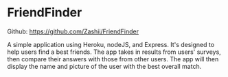 # FriendFinder

Github: https://github.com/Zashii/FriendFinder

A simple application using Heroku, nodeJS, and Express. It's designed to help users find a best friends. The app takes in results from users' surveys, then compare their answers with those from other users. The app will then display the name and picture of the user with the best overall match. 
